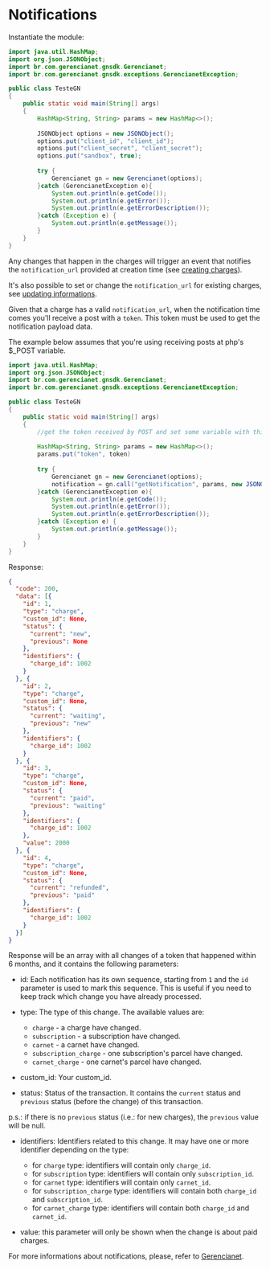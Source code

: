 # Notifications
Instantiate the module:

```java
import java.util.HashMap;
import org.json.JSONObject;
import br.com.gerencianet.gnsdk.Gerencianet;
import br.com.gerencianet.gnsdk.exceptions.GerencianetException;

public class TesteGN 
{
	public static void main(String[] args)
	{
		HashMap<String, String> params = new HashMap<>();
		
		JSONObject options = new JSONObject();
		options.put("client_id", "client_id");
		options.put("client_secret", "client_secret");
		options.put("sandbox", true); 
		
		try {
			Gerencianet gn = new Gerencianet(options);
		}catch (GerencianetException e){
			System.out.println(e.getCode());
			System.out.println(e.getError());
			System.out.println(e.getErrorDescription());
		}catch (Exception e) {
			System.out.println(e.getMessage());
		}
	}
}
```

Any changes that happen in the charges will trigger an event that notifies the `notification_url` provided at creation time (see [creating charges](/docs/CHARGE.md)).

It's also possible to set or change the `notification_url` for existing charges, see [updating informations](/docs/CHARGE_UPDATE.md).

Given that a charge has a valid `notification_url`, when the notification time comes you'll receive a post with a `token`. This token must be used to get the notification payload data.

The example below assumes that you're using receiving posts at php's $_POST variable.

```java
import java.util.HashMap;
import org.json.JSONObject;
import br.com.gerencianet.gnsdk.Gerencianet;
import br.com.gerencianet.gnsdk.exceptions.GerencianetException;

public class TesteGN 
{
	public static void main(String[] args)
	{
		//get the token received by POST and set some variable with this value.
		
		HashMap<String, String> params = new HashMap<>();
		params.put("token", token)
		
		try {
			Gerencianet gn = new Gerencianet(options);
			notification = gn.call("getNotification", params, new JSONObject());
		}catch (GerencianetException e){
			System.out.println(e.getCode());
			System.out.println(e.getError());
			System.out.println(e.getErrorDescription());
		}catch (Exception e) {
			System.out.println(e.getMessage());
		}
	}
}

```

Response:

```json
{
  "code": 200,
  "data": [{
    "id": 1,
    "type": "charge",
    "custom_id": None,
    "status": {
      "current": "new",
      "previous": None
    },
    "identifiers": {
      "charge_id": 1002
    }
  }, {
    "id": 2,
    "type": "charge",
    "custom_id": None,
    "status": {
      "current": "waiting",
      "previous": "new"
    },
    "identifiers": {
      "charge_id": 1002
    }
  }, {
    "id": 3,
    "type": "charge",
    "custom_id": None,
    "status": {
      "current": "paid",
      "previous": "waiting"
    },
    "identifiers": {
      "charge_id": 1002
    },
    "value": 2000
  }, {
    "id": 4,
    "type": "charge",
    "custom_id": None,
    "status": {
      "current": "refunded",
      "previous": "paid"
    },
    "identifiers": {
      "charge_id": 1002
    }
  }]
}
```

Response will be an array with all changes of a token that happened within 6 months, and it contains the following parameters:

* id: Each notification has its own sequence, starting from `1` and the `id` parameter is used to mark this sequence. This is useful if you need to keep track which change you have already processed.

* type: The type of this change. The available values are:
  * `charge` - a charge have changed.
  * `subscription` - a subscription have changed.
  * `carnet` - a carnet have changed.
  * `subscription_charge` - one subscription's parcel have changed.
  * `carnet_charge` - one carnet's parcel have changed.


* custom_id: Your custom_id.

* status: Status of the transaction. It contains the `current` status and `previous` status (before the change) of this transaction.

 p.s.: if there is no `previous` status (i.e.: for new charges), the `previous` value will be null.

* identifiers: Identifiers related to this change. It may have one or more identifier depending on the type:
  * for `charge` type: identifiers will contain only `charge_id`.
  * for `subscription` type: identifiers will contain only `subscription_id`.
  * for `carnet` type: identifiers will contain only `carnet_id`.
  * for `subscription_charge` type: identifiers will contain both `charge_id` and `subscription_id`.
  * for `carnet_charge` type: identifiers will contain both `charge_id` and `carnet_id`.


* value: this parameter will only be shown when the change is about paid charges.

 For more informations about notifications, please, refer to [Gerencianet](https://docs.gerencianet.com.br/#!/charges/notifications).
